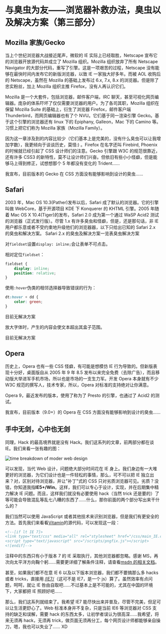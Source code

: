 # 与臭虫为友——浏览器补救办法，臭虫以及解决方案（第三部分）


## Mozilla 家族/Gecko

当上个世纪浏览器大战接近尾声，微软的 IE 实际上已经取胜，Netscape 宣布它的浏览器开放源代码并成立了 Mozilla 组织。Mozilla 组织放弃了所有 Netscape Navigator 的大部分代码，重写了引擎。这是一项艰苦的过程，Netscape 没有能够在最快时间内发布它的新版浏览器，以致 IE 一家独大好多年。而被 AOL 收购后的 Netscape，虽然在 Mozilla 的基础上发布过 6.x, 7.x, 8.x 的浏览器。但是除了忠实粉丝，加上 Mozilla 组织主推 Firefox，没有人再认识它们。

Mozilla 是一个大套件，包括浏览器，邮件客户端，IRC 聊天，甚至可视化网页编辑器。庞杂的体系吓坏了仅仅需要浏览器的用户。为了各司其职，Mozilla 组织在保留 Mozilla Suite 的基础上，衍生了浏览器 Firefox，邮件客户端 Thunderbird，而网页编辑器也有了个 NVU。它们基于同一渲染引擎 Gecko。基于这个引擎的浏览器还有 linux 下的 Epiphany, Galleon，Mac 下的 Camino 等。 习惯上把它们称为 Mozilla 家族（Mozilla Family）。

因为这一章涉及到的内容比较少（它们基本上是完美的，没有什么臭虫可以让我增加字数），我更倾向于谈谈历史，莫怪:) 。Firefox 在名字还叫 Firebird, Phoenix 的时候就已经引起了 CSS 设计师们的注意。Gecko 引擎跟 W3C 的规范很靠近，还有许多 CSS3 的新特性，莫不让设计师们兴奋。但依旧有些小小怪癖，但是能够马上得到修正，试想想那个 5 年都没有变化的 Trident……

我宣布，目前版本的 Gecko 在 CSS 方面没有能够影响到设计的臭虫……

## Safari

2003 年，Mac OS 10.3(Pather)发布以后，Safari 成了默认的浏览器。它的引擎叫做 WebCore，基于开源项目 KDE 下 Konquerer 的 KHTML 引擎。2005 年随着 Mac OS X 10.4(Tiger)的发布，Safari 2.0 成为第一个通过 WaSP Acid2 测试的浏览器（正式发行版）。尽管 1.x 有许多臭虫和怪癖，但是，还是那句话，非 IE 用户都乐意或者不受约束地升级他们的浏览器器，以下只给出已知的 Safari 2.x 的臭虫和解决方案。
Safari 2.x 的臭虫及解决方案一览表臭虫解决方案

对`fieldset`设置`display: inline;`会让表单不可点击。

相对定位`fieldset`：

```css
fieldset {
    display: inline;
    position: relative;
}
```

使用`:hover`伪类的相邻选择器导致错误的行为：

```css
dt:hover + dd {
    color: green;
}
```

目前无解决方案

放大字体时，产生的内容会使文本超出其盒子范围。

目前无解决方案

## Opera

历史上，Opera 也有一些 CSS 怪癖，有可能是想模仿 IE 行为导致的。但新版表现十分好，桌面版自从 2005 年 9 年 8.5 发布以来完全免费（去除广告），而且移动版大举进军手机市场，所以也是市场的一支生力军。开发 Opera 本身就有不少 W3C 规范的撰写人，技术专家，所以，Opera 对标准的支持绝对让你满意。

Opera 9，最近发布的版本，使用了称为了 Presto 的引擎，也通过了 Acid2 的测试。

我宣布，目前版本（9.0+）的 Opera 在 CSS 方面没有能够影响到设计的臭虫……

## 手中无剑，心中也无剑

同理，Hack 的最高境界就是没有 Hack。我们这系列的文章，前两部分都在谈 IE。我们来看一张有趣的图：

![time breakdown of moder web design](http://static.flickr.com/63/206286819_fc25dea57f_o.jpg)

可以发现，当代 Web 设计，问题绝大部分时间花在 IE 身上。我们身边有一大堆更好的浏览器，为它们设计也是一件轻松的事情，那么，可不可以把 IE 独立出来？对，区别对待浏览器，并让"补丁"式的 CSS 只对劣质浏览器可见。劣质？没错，你知道我指**IE5+/Win**。这样，我们可以专心于设计，实现，并在后期集中精力解决 IE 问题。而且，这样我们就没有必要使用 hack（当然 trick 还是要的）了等可能会导致混乱等乱七八糟的东西了……什么，那你前面的两个部分写出来干什么的？

我们当然可以使用 JavaScript 或者其他技术来识别浏览器，但是我们有更安全的方法。首先我们来看看[Vitamin][1]的源代码，可以发现这一段：

```html
<!--[if lt IE 7]>
<link type="text/css" media="all" rel="stylesheet" href="/css/main_IE.css" />
<script type="text/javascript" src="/scripts/pngfix.js"></script>
<![endif]-->
```

注释中的东西只有小于版本 7 的 IE 采取执行，其他浏览器都忽略。感谢 MS，再次向太平洋方向鞠个躬……需要更详细了解条件注释，请查看[msdn 的相关文档][2]。

甚至，如果我们都不在意 IE 6 以及以下版本浏览器，我们都不要搞那么多 hacks 或者 tricks，直接用 [/IE7/][3]（这可不是 IE7，是一个 js）算了。虽然效率有点问题，呵呵，就让 IE 咎由自取吧……不过基本上是不可能的，尤其在中国的环境下，大家都把 IE 照顾好吧……

那么，我们这系列就结束了。我希望 IE7 能尽快出来并普及，尽管不完美，但足可以让生活更舒心了。Web 标准本身并不复杂，只是当前 IE6 等浏览器对 CSS 支持的缺乏和误解，需要 hack 的东西太多，让初学者误认为很高深……我希望，将来无须再 hack，无须再 trick，做页面无须再分工，每个网页设计师都能够亲自操刀，嗯，我也可以失业了…… XD

[1]: http://www.thinkvitamin.com/
[2]: http://msdn.microsoft.com/workshop/author/dhtml/overview/ccomment_ovw.asp
[3]: http://dean.edwards.name/IE7/
